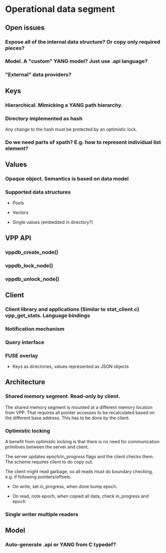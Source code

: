 # Operational data segment


## Open issues

### Expose all of the internal data structure? Or copy only required pieces?

### Model. A "custom" YANG model? Just use .api language?

### "External" data providers?

## Keys

### Hierarchical. Mimicking a YANG path hierarchy.

### Directory implemented as hash

Any change to the hash must be protected by an optimistic lock.

### Do we need parts of xpath? E.g. how to represent individual list element?

## Values

### Opaque object. Semantics is based on data model

### Supported data structures

- Pools

- Vectors

- Single values (embedded in directory?)

## VPP API

### vppdb_create_node()

### vppdb_lock_node()

### vppdb_unlock_node()

## Client

### Client library and applications (Similar to stat_client.c) vpp_get_stats. Language bindings

### Notification mechanism

### Query interface

### FUSE overlay

- Keys as directories, values represented as JSON objects

## Architecture

### Shared memory segment. Read-only by client.

The shared memory segment is mounted at a different memory location from VPP. That requires all pointer accesses to be recalculated based on the different base address. This has to be done by the client.

### Optimistic locking

A benefit from optimistic locking is that there is no need for communication primitives between the server and client.  
  
The server updates epoch/in_progress flags and the client checks them. The scheme requires client to do copy out.  
  
The client might read garbage, so all reads must do boundary checking, e.g. if following pointers/offsets.  
  


- On write, set in_progress, when done bump epoch.

- On read, note epoch, when copied all data, check in_progress and epoch

### Single writer multiple readers

## Model

### Auto-generate .api or YANG from C typedef?

